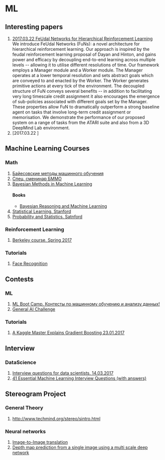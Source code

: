 # ML
## Interesting papers 
1. [2017.03.22 FeUdal Networks for Hierarchical Reinforcement Learning](https://arxiv.org/abs/1703.01161)
     We introduce FeUdal Networks (FuNs): a novel architecture for hierarchical reinforcement learning. Our approach is inspired by the feudal reinforcement learning proposal of Dayan and Hinton, and gains power and efficacy by decoupling end-to-end learning across multiple levels -- allowing it to utilise different resolutions of time. Our framework employs a Manager module and a Worker module. The Manager operates at a lower temporal resolution and sets abstract goals which are conveyed to and enacted by the Worker. The Worker generates primitive actions at every tick of the environment. The decoupled structure of FuN conveys several benefits -- in addition to facilitating very long timescale credit assignment it also encourages the emergence of sub-policies associated with different goals set by the Manager. These properties allow FuN to dramatically outperform a strong baseline agent on tasks that involve long-term credit assignment or memorisation. We demonstrate the performance of our proposed system on a range of tasks from the ATARI suite and also from a 3D DeepMind Lab environment.
1. [2017.03.22 ]

## Machine Learning Courses

### Math
1. [Байесовские методы машинного обучения](http://www.machinelearning.ru/wiki/index.php?title=Бммо)  
1. [Спец. сменинар БММО](https://docs.google.com/document/d/1rfsmOIWl6vo9lt2Zr9ZwkIvDyO94ZngqcNoVm24pKac/edit#)
1. [Bayesian Methods in Machine Learning](http://www.cse.wustl.edu/~garnett/cse515t/spring_2017/)
     #### Books
     * [Bayesian Reasoning and Machine Learning](http://web4.cs.ucl.ac.uk/staff/D.Barber/textbook/020217.pdf)
1. [Statistical Learning. Stanford](https://lagunita.stanford.edu/courses/HumanitiesSciences/StatLearning/Winter2016/about)
1. [Probability and Statistics. Satnford](https://lagunita.stanford.edu/courses/OLI/ProbStat/Open/about)

### Reinforcement Learning
1. [Berkeley course. Spring 2017](http://rll.berkeley.edu/deeprlcourse/)

### Tutorials
1. [Face Recognition](https://habrahabr.ru/post/317798/)

## Contests

### ML
1. [ML Boot Camp. Контесты по машинному обучению и анализу данных!](http://mlbootcamp.ru/article/tutorial/)
1. [General AI Challenge](https://www.general-ai-challenge.org/registrationform)

### Tutorials
1. [A Kaggle Master Explains Gradient Boosting 23.01.2017](http://blog.kaggle.com/2017/01/23/a-kaggle-master-explains-gradient-boosting/?utm_source=Mailing+list&utm_campaign=1283010c27-Kaggle_Newsletter_03-01-2017&utm_medium=email&utm_term=0_f42f9df1e1-1283010c27-399152453)


## Interview
### DataScience
1. [Interview questions for data scientists. 14.03.2017](https://shapescience.xyz/blog/interview-questions-for-data-scientists/)
1. [41 Essential Machine Learning Interview Questions (with answers)](https://www.springboard.com/blog/machine-learning-interview-questions/)

## Stereogram Project
### General Theory
1. http://www.techmind.org/stereo/sintro.html

### Neural networks
1. [Image-to-Image translation](https://phillipi.github.io/pix2pix/)
1. [Depth map prediction from a single image using a multi scale deep network](https://papers.nips.cc/paper/5539-depth-map-prediction-from-a-single-image-using-a-multi-scale-deep-network.pdf)
     
     

